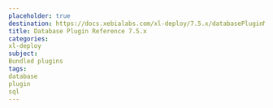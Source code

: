```yaml
---
placeholder: true
destination: https://docs.xebialabs.com/xl-deploy/7.5.x/databasePluginManual.html
title: Database Plugin Reference 7.5.x
categories:
xl-deploy
subject:
Bundled plugins
tags:
database
plugin
sql
---
```


